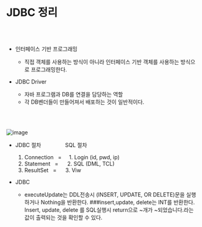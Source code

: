 # JDBC 정리
</br></br>
* 인터페이스 기반 프로그래밍
  - 직접 객체를 사용하는 방식이 아니라 인터페이스 기반 객체를 사용하는 방식으로 프로그래밍한다.

* JDBC Driver
  - 자바 프로그램과 DB를 연결을 담당하는 역할
  - 각 DB벤더들이 만들어져서 배포하는 것이 일반적이다.
 </br>
 </br>

![image](https://github.com/akh981216/Study/blob/master/SQL/JDBC/JDBC_img/java_web%EA%B0%9C%EB%B0%9C%ED%99%98%EA%B2%BD%20%EA%B5%AC%EC%B6%95.png)

* JDBC 절차&nbsp;&nbsp;&nbsp;&nbsp;&nbsp;&nbsp;&nbsp;&nbsp;&nbsp;&nbsp;&nbsp;&nbsp;&nbsp;&nbsp;&nbsp;&nbsp;SQL 절차
  1. Connection&nbsp;&nbsp;&nbsp;=&nbsp;&nbsp;&nbsp;&nbsp;&nbsp;1. Login (id, pwd, ip)
  2. Statement&nbsp;&nbsp;&nbsp;= &nbsp;&nbsp;&nbsp;&nbsp;&nbsp;2. SQL (DML, TCL)
  3. ResultSet&nbsp;&nbsp;&nbsp;= &nbsp;&nbsp;&nbsp;&nbsp;&nbsp;3. Viw


* JDBC
  * executeUpdate는 DDL전송시 (INSERT, UPDATE, OR DELETE)문을 실행하거나 Nothing을 반환한다.
  ###insert,update, delete는 INT를 반환한다. Insert, update, delete 를 SQL실행시 return으로 ~개가 ~되었습니다.라는 값이 출력되는 것을 확인할 수 있다. 
